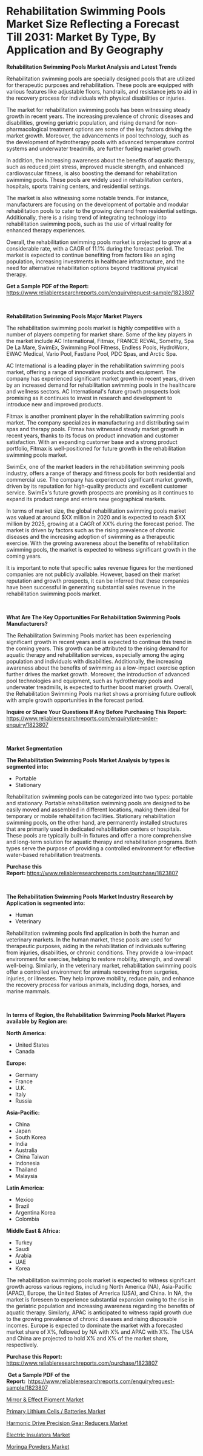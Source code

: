 <p><h1>Rehabilitation Swimming Pools Market Size Reflecting a Forecast Till 2031: Market By Type, By Application and By Geography</h1></p><p><strong>Rehabilitation Swimming Pools Market Analysis and Latest Trends</strong></p>
<p><p>Rehabilitation swimming pools are specially designed pools that are utilized for therapeutic purposes and rehabilitation. These pools are equipped with various features like adjustable floors, handrails, and resistance jets to aid in the recovery process for individuals with physical disabilities or injuries.</p><p>The market for rehabilitation swimming pools has been witnessing steady growth in recent years. The increasing prevalence of chronic diseases and disabilities, growing geriatric population, and rising demand for non-pharmacological treatment options are some of the key factors driving the market growth. Moreover, the advancements in pool technology, such as the development of hydrotherapy pools with advanced temperature control systems and underwater treadmills, are further fueling market growth.</p><p>In addition, the increasing awareness about the benefits of aquatic therapy, such as reduced joint stress, improved muscle strength, and enhanced cardiovascular fitness, is also boosting the demand for rehabilitation swimming pools. These pools are widely used in rehabilitation centers, hospitals, sports training centers, and residential settings.</p><p>The market is also witnessing some notable trends. For instance, manufacturers are focusing on the development of portable and modular rehabilitation pools to cater to the growing demand from residential settings. Additionally, there is a rising trend of integrating technology into rehabilitation swimming pools, such as the use of virtual reality for enhanced therapy experiences.</p><p>Overall, the rehabilitation swimming pools market is projected to grow at a considerable rate, with a CAGR of 11.1% during the forecast period. The market is expected to continue benefiting from factors like an aging population, increasing investments in healthcare infrastructure, and the need for alternative rehabilitation options beyond traditional physical therapy.</p></p>
<p><strong>Get a Sample PDF of the Report:&nbsp;</strong> <a href="https://www.reliableresearchreports.com/enquiry/request-sample/1823807">https://www.reliableresearchreports.com/enquiry/request-sample/1823807</a></p>
<p>&nbsp;</p>
<p><strong>Rehabilitation Swimming Pools Major Market Players</strong></p>
<p><p>The rehabilitation swimming pools market is highly competitive with a number of players competing for market share. Some of the key players in the market include AC International, Fitmax, FRANCE REVAL, Somethy, Spa De La Mare, SwimEx, Swimming Pool Fitness, Endless Pools, HydroWorx, EWAC Medical, Vario Pool, Fastlane Pool, PDC Spas, and Arctic Spa.</p><p>AC International is a leading player in the rehabilitation swimming pools market, offering a range of innovative products and equipment. The company has experienced significant market growth in recent years, driven by an increased demand for rehabilitation swimming pools in the healthcare and wellness sectors. AC International's future growth prospects look promising as it continues to invest in research and development to introduce new and improved products.</p><p>Fitmax is another prominent player in the rehabilitation swimming pools market. The company specializes in manufacturing and distributing swim spas and therapy pools. Fitmax has witnessed steady market growth in recent years, thanks to its focus on product innovation and customer satisfaction. With an expanding customer base and a strong product portfolio, Fitmax is well-positioned for future growth in the rehabilitation swimming pools market.</p><p>SwimEx, one of the market leaders in the rehabilitation swimming pools industry, offers a range of therapy and fitness pools for both residential and commercial use. The company has experienced significant market growth, driven by its reputation for high-quality products and excellent customer service. SwimEx's future growth prospects are promising as it continues to expand its product range and enters new geographical markets.</p><p>In terms of market size, the global rehabilitation swimming pools market was valued at around $XX million in 2020 and is expected to reach $XX million by 2025, growing at a CAGR of XX% during the forecast period. The market is driven by factors such as the rising prevalence of chronic diseases and the increasing adoption of swimming as a therapeutic exercise. With the growing awareness about the benefits of rehabilitation swimming pools, the market is expected to witness significant growth in the coming years.</p><p>It is important to note that specific sales revenue figures for the mentioned companies are not publicly available. However, based on their market reputation and growth prospects, it can be inferred that these companies have been successful in generating substantial sales revenue in the rehabilitation swimming pools market.</p></p>
<p>&nbsp;</p>
<p><strong>What Are The Key Opportunities For Rehabilitation Swimming Pools Manufacturers?</strong></p>
<p><p>The Rehabilitation Swimming Pools market has been experiencing significant growth in recent years and is expected to continue this trend in the coming years. This growth can be attributed to the rising demand for aquatic therapy and rehabilitation services, especially among the aging population and individuals with disabilities. Additionally, the increasing awareness about the benefits of swimming as a low-impact exercise option further drives the market growth. Moreover, the introduction of advanced pool technologies and equipment, such as hydrotherapy pools and underwater treadmills, is expected to further boost market growth. Overall, the Rehabilitation Swimming Pools market shows a promising future outlook with ample growth opportunities in the forecast period.</p></p>
<p><strong>Inquire or Share Your Questions If Any Before Purchasing This Report:</strong> <a href="https://www.reliableresearchreports.com/enquiry/pre-order-enquiry/1823807">https://www.reliableresearchreports.com/enquiry/pre-order-enquiry/1823807</a></p>
<p>&nbsp;</p>
<p><strong>Market Segmentation</strong></p>
<p><strong>The Rehabilitation Swimming Pools Market Analysis by types is segmented into:</strong></p>
<p><ul><li>Portable</li><li>Stationary</li></ul></p>
<p><p>Rehabilitation swimming pools can be categorized into two types: portable and stationary. Portable rehabilitation swimming pools are designed to be easily moved and assembled in different locations, making them ideal for temporary or mobile rehabilitation facilities. Stationary rehabilitation swimming pools, on the other hand, are permanently installed structures that are primarily used in dedicated rehabilitation centers or hospitals. These pools are typically built-in fixtures and offer a more comprehensive and long-term solution for aquatic therapy and rehabilitation programs. Both types serve the purpose of providing a controlled environment for effective water-based rehabilitation treatments.</p></p>
<p><strong>Purchase this Report:&nbsp;</strong><a href="https://www.reliableresearchreports.com/purchase/1823807">https://www.reliableresearchreports.com/purchase/1823807</a></p>
<p>&nbsp;</p>
<p><strong>The Rehabilitation Swimming Pools Market Industry Research by Application is segmented into:</strong></p>
<p><ul><li>Human</li><li>Veterinary</li></ul></p>
<p><p>Rehabilitation swimming pools find application in both the human and veterinary markets. In the human market, these pools are used for therapeutic purposes, aiding in the rehabilitation of individuals suffering from injuries, disabilities, or chronic conditions. They provide a low-impact environment for exercise, helping to restore mobility, strength, and overall well-being. Similarly, in the veterinary market, rehabilitation swimming pools offer a controlled environment for animals recovering from surgeries, injuries, or illnesses. They help improve mobility, reduce pain, and enhance the recovery process for various animals, including dogs, horses, and marine mammals.</p></p>
<p>&nbsp;</p>
<p><strong>In terms of Region, the Rehabilitation Swimming Pools Market Players available by Region are:</strong></p>
<p>
    <p> <strong> North America: </strong>
        <ul>
            <li>United States</li>
            <li>Canada</li>
        </ul>
        </p> 
    <p> <strong> Europe: </strong>
        <ul>
            <li>Germany</li>
            <li>France</li>
            <li>U.K.</li>
            <li>Italy</li>
            <li>Russia</li>
        </ul>
        </p> 
    <p> <strong> Asia-Pacific: </strong>
        <ul>
            <li>China</li>
            <li>Japan</li>
            <li>South Korea</li>
            <li>India</li>
            <li>Australia</li>
            <li>China Taiwan</li>
            <li>Indonesia</li>
            <li>Thailand</li>
            <li>Malaysia</li>
        </ul>
        </p> 
    <p> <strong> Latin America: </strong>
        <ul>
            <li>Mexico</li>
            <li>Brazil</li>
            <li>Argentina Korea</li>
            <li>Colombia</li>
        </ul>
        </p> 
    <p> <strong> Middle East & Africa: </strong>
        <ul>
            <li>Turkey</li>
            <li>Saudi</li>
            <li>Arabia</li>
            <li>UAE</li>
            <li>Korea</li>
        </ul>
    </p>
    </p>
<p><p>The rehabilitation swimming pools market is expected to witness significant growth across various regions, including North America (NA), Asia-Pacific (APAC), Europe, the United States of America (USA), and China. In NA, the market is foreseen to experience substantial expansion owing to the rise in the geriatric population and increasing awareness regarding the benefits of aquatic therapy. Similarly, APAC is anticipated to witness rapid growth due to the growing prevalence of chronic diseases and rising disposable incomes. Europe is expected to dominate the market with a forecasted market share of X%, followed by NA with X% and APAC with X%. The USA and China are projected to hold X% and X% of the market share, respectively.</p></p>
<p><strong>Purchase this Report: </strong><a href="https://www.reliableresearchreports.com/purchase/1823807">https://www.reliableresearchreports.com/purchase/1823807</a></p>
<p>&nbsp;<strong>Get a Sample PDF of the Report:&nbsp;&nbsp;</strong><a href="https://www.reliableresearchreports.com/enquiry/request-sample/1823807">https://www.reliableresearchreports.com/enquiry/request-sample/1823807</a></p>
<p><strong></strong></p>
<p><p><a href="https://www.linkedin.com/pulse/mirror-amp-effect-pigment-market-furnish-information-size-kxete?trackingId=9B%2Bit7b2zlAns%2Bj7BTSLaA%3D%3D">Mirror & Effect Pigment Market</a></p><p><a href="https://www.linkedin.com/pulse/decoding-primary-lithium-cells-batteries-market-deep-yydie?trackingId=t1ogY5MYOidlhO0HWsMQIQ%3D%3D">Primary Lithium Cells / Batteries Market</a></p><p><a href="https://www.linkedin.com/pulse/harmonic-drive-precision-gear-reducers-market-research-report-6ocfe?trackingId=uWnozmRk9IjfTX0T4IQb4w%3D%3D">Harmonic Drive Precision Gear Reducers Market</a></p><p><a href="https://www.linkedin.com/pulse/electric-insulators-market-comprehensive-report-its-share-akxie?trackingId=HY8%2BCU5DC%2FynpN0w%2BetZcQ%3D%3D">Electric Insulators Market</a></p><p><a href="https://www.linkedin.com/pulse/moringa-powders-market-size-growing-forecasted-period-from-iig0e?trackingId=IOO3adjKMvcIvtinGxGsjw%3D%3D">Moringa Powders Market</a></p></p>